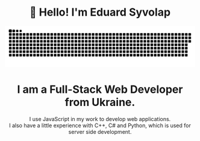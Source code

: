 <h1 align="center">👋 Hello! I'm Eduard Syvolap </h1>

<p align="center">
 <img width="600" src="assets/github-snake.svg" alt="snake"/>
</p>

<h1 align="center">I am a Full-Stack Web Developer from Ukraine.</h1>
<p align="center">I use JavaScript in my work to develop web applications.<br/>I also have a little experience with C++, C# and Python, which is used for server side development.</p>

